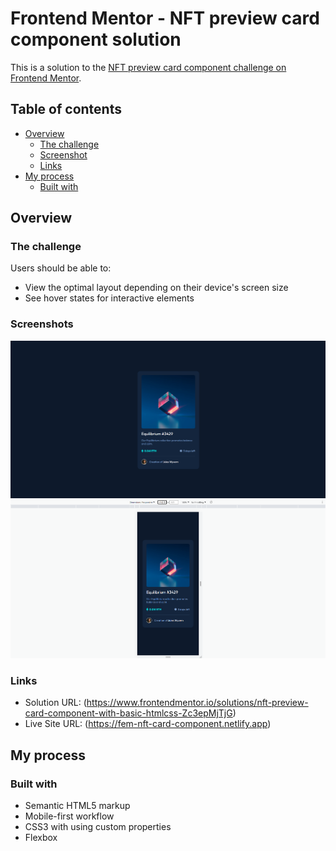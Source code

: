 # Frontend Mentor - NFT preview card component solution

This is a solution to the [NFT preview card component challenge on Frontend Mentor](https://www.frontendmentor.io/challenges/nft-preview-card-component-SbdUL_w0U).

## Table of contents

- [Overview](#overview)
  - [The challenge](#the-challenge)
  - [Screenshot](#screenshot)
  - [Links](#links)
- [My process](#my-process)
  - [Built with](#built-with)

## Overview

### The challenge

Users should be able to:

- View the optimal layout depending on their device's screen size
- See hover states for interactive elements

### Screenshots

![](./images/desktop_screenshot.png)
![](./images/mobile_screenshot.png)

### Links

- Solution URL: (https://www.frontendmentor.io/solutions/nft-preview-card-component-with-basic-htmlcss-Zc3epMjTjG)
- Live Site URL: (https://fem-nft-card-component.netlify.app)

## My process

### Built with

- Semantic HTML5 markup
- Mobile-first workflow
- CSS3 with using custom properties
- Flexbox


